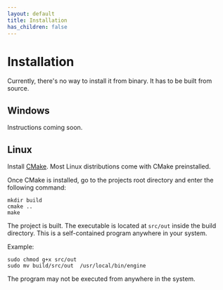 ```yaml
---
layout: default
title: Installation
has_children: false
---
```


# Installation

Currently, there's no way to install it from binary. It has to be built from source. 

## Windows

Instructions coming soon.

## Linux

Install [CMake](https://cmake.org/). Most Linux distributions come with CMake preinstalled.

Once CMake is installed, go to the projects root directory and enter the following command:

```
mkdir build
cmake ..
make
```

The project is built. The executable is located at `src/out` inside the build directory. This is a self-contained program anywhere in your system.

Example:
```
sudo chmod g+x src/out
sudo mv build/src/out  /usr/local/bin/engine
```

The program may not be executed from anywhere in the system.